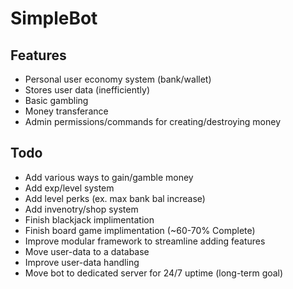 # SimpleBot

## Features
- Personal user economy system (bank/wallet)
- Stores user data (inefficiently)
- Basic gambling
- Money transferance
- Admin permissions/commands for creating/destroying money

## Todo
- Add various ways to gain/gamble money
- Add exp/level system
- Add level perks (ex. max bank bal increase)
- Add invenotry/shop system
- Finish blackjack implimentation
- Finish board game implimentation (~60-70% Complete)
- Improve modular framework to streamline adding features
- Move user-data to a database
- Improve user-data handling
- Move bot to dedicated server for 24/7 uptime (long-term goal)
